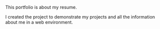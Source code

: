 This portfolio is about my resume.

I created the project to demonstrate my projects and all the information 
about me in a web environment.


